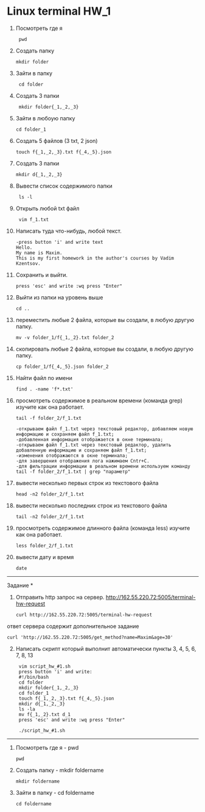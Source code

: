 # Linux terminal HW_1

1) Посмотреть где я

        pwd
2) Создать папку

       mkdir folder
4) Зайти в папку

        cd folder
5) Создать 3 папки

        mkdir folder{_1,_2,_3}
6) Зайти в любоую папку

       cd folder_1
8) Создать 5 файлов (3 txt, 2 json)

       touch f{_1,_2,_3}.txt f{_4,_5}.json
10) Создать 3 папки

        mkdir d{_1,_2,_3}
8. Вывести список содержимого папки

        ls -l
   
9) Открыть любой txt файл

        vim f_1.txt
10) Написать туда что-нибудь, любой текст.

        -press button 'i' and write text
        Hello.
        My name is Maxim.
        This is my first homework in the author's courses by Vadim Kzentsov.
11) Сохранить и выйти.

        press 'esc' and write :wq press "Enter"
12) Выйти из папки на уровень выше

        cd ..
13) переместить любые 2 файла, которые вы создали, в любую другую папку.

        mv -v folder_1/f{_1,_2}.txt folder_2
14) скопировать любые 2 файла, которые вы создали, в любую другую папку.

        cp folder_1/f{_4,_5}.json folder_2
15) Найти файл по имени

        find . -name 'f*.txt'
16) просмотреть содержимое в реальном времени (команда grep) изучите как она работает.

        tail -f folder_2/f_1.txt

        -открываем файл f_1.txt через текстовый редактор, добавляем новую информацию и сохраняем файл f_1.txt;
        -добавленная информация отображается в окне терминала;
        -открываем файл f_1.txt через текстовый редактор, удалить добавленную информацию и сохраняем файл f_1.txt;
        -изменения отображаются в окне терминала;
        -для завершения отображения лога нажимаем Cntr+C.
        -для фильтрации информации в реальном времени используем команду tail -f folder_2/f_1.txt | grep "параметр"
18) вывести несколько первых строк из текстового файла

        head -n2 folder_2/f_1.txt
20) вывести несколько последних строк из текстового файла

        tail -n2 folder_2/f_1.txt
22) просмотреть содержимое длинного файла (команда less) изучите как она работает.

        less folder_2/f_1.txt
23) вывести дату и время

        date
-----

Задание *
1) Отправить http запрос на сервер. http://162.55.220.72:5005/terminal-hw-request

       curl http://162.55.220.72:5005/terminal-hw-request

ответ сервера содержит дополнительное задание

    curl 'http://162.55.220.72:5005/get_method?name=Maxim&age=30'
2) Написать скрипт который выполнит автоматически пункты 3, 4, 5, 6, 7, 8, 13

        vim script_hw_#1.sh
        press button 'i' and write:
        #!/bin/bash
        cd folder
        mkdir folder{_1,_2,_3}
        cd folder_1
        touch f{_1,_2,_3}.txt f{_4,_5}.json
        mkdir d{_1,_2,_3}
        ls -la
        mv f{_1,_2}.txt d_1
        press 'esc' and write :wq press "Enter"

        ./script_hw_#1.sh
-----
1) Посмотреть где я - pwd

       pwd
3) Создать папку - mkdir foldername

       mkdir foldername
5) Зайти в папку - cd foldername

       cd foldername
